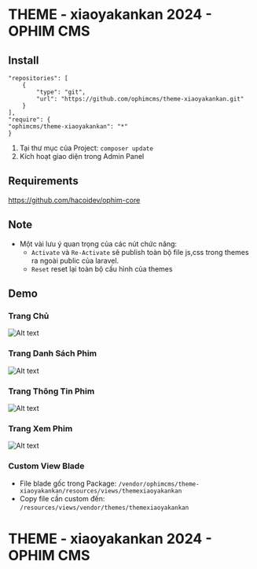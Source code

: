 # THEME - xiaoyakankan 2024 - OPHIM CMS

## Install

    "repositories": [
        {
            "type": "git",
            "url": "https://github.com/ophimcms/theme-xiaoyakankan.git"
        }
    ],
    "require": {
    "ophimcms/theme-xiaoyakankan": "*"
    }
1. Tại thư mục của Project: `composer update`
2. Kích hoạt giao diện trong Admin Panel
## Requirements
https://github.com/hacoidev/ophim-core
## Note
- Một vài lưu ý quan trọng của các nút chức năng:
    + `Activate` và `Re-Activate` sẽ publish toàn bộ file js,css trong themes ra ngoài public của laravel.
    + `Reset` reset lại toàn bộ cấu hình của themes
## Demo
### Trang Chủ
![Alt text](https://i.ibb.co/DLYW0cc/image.png "Home Page")

### Trang Danh Sách Phim

![Alt text](https://i.ibb.co/NVJQ91P/image.png "Catalog Page")

### Trang Thông Tin Phim

![Alt text](https://i.ibb.co/4ZRkMWf/image.png "Info Page")

### Trang Xem Phim

![Alt text](https://i.ibb.co/CMp7gZg/image.png "Episode Page")

### Custom View Blade
- File blade gốc trong Package: `/vendor/ophimcms/theme-xiaoyakankan/resources/views/themexiaoyakankan`
- Copy file cần custom đến: `/resources/views/vendor/themes/themexiaoyakankan`
# THEME - xiaoyakankan 2024 - OPHIM CMS
